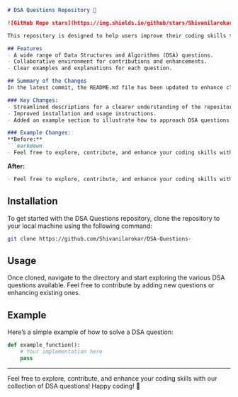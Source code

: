 ```markdown
# DSA Questions Repository 🚀

![GitHub Repo stars](https://img.shields.io/github/stars/Shivanilarokar/DSA-Questions-) ![GitHub last commit](https://img.shields.io/github/last-commit/Shivanilarokar/DSA-Questions-) ![Issues](https://img.shields.io/github/issues/Shivanilarokar/DSA-Questions-)

This repository is designed to help users improve their coding skills through a wide range of Data Structures and Algorithms (DSA) questions.

## Features
- A wide range of Data Structures and Algorithms (DSA) questions.
- Collaborative environment for contributions and enhancements.
- Clear examples and explanations for each question.

## Summary of the Changes
In the latest commit, the README.md file has been updated to enhance clarity and provide a better structure for users. Notable changes include:

### Key Changes:
- Streamlined descriptions for a clearer understanding of the repository's purpose.
- Improved installation and usage instructions.
- Added an example section to illustrate how to approach DSA questions.

### Example Changes:
**Before:**
```markdown
- Feel free to explore, contribute, and enhance your coding skills with our collection of DSA questions! Happy coding! 🎉
```

**After:**
```markdown
- Feel free to explore, contribute, and enhance your coding skills with our collection of DSA questions! Happy coding! 🎉
```

## Installation
To get started with the DSA Questions repository, clone the repository to your local machine using the following command:

```bash
git clone https://github.com/Shivanilarokar/DSA-Questions-
```

## Usage
Once cloned, navigate to the directory and start exploring the various DSA questions available. Feel free to contribute by adding new questions or enhancing existing ones.

## Example
Here’s a simple example of how to solve a DSA question:

```python
def example_function():
    # Your implementation here
    pass
```

---
Feel free to explore, contribute, and enhance your coding skills with our collection of DSA questions! Happy coding! 🎉
```